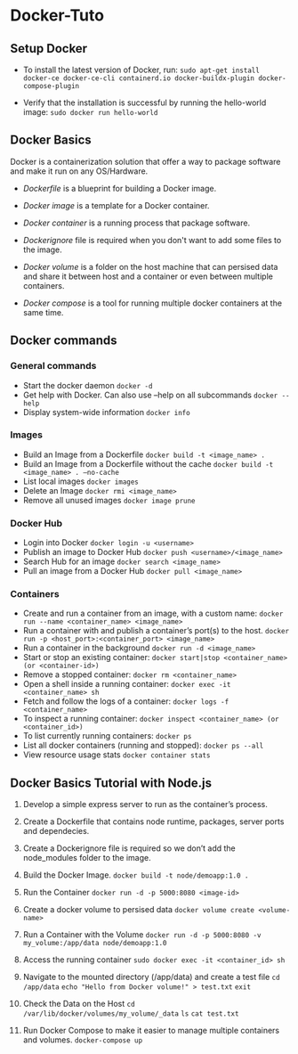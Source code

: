 # Docker-Tuto

## Setup Docker

- To install the latest version of Docker, run:
  `sudo apt-get install docker-ce docker-ce-cli containerd.io docker-buildx-plugin docker-compose-plugin`

- Verify that the installation is successful by running the hello-world image:
  `sudo docker run hello-world`

## Docker Basics

Docker is a containerization solution that offer a way to package software and make it run on any OS/Hardware.

- *Dockerfile* is a blueprint for building a Docker image.

- *Docker image* is a template for a Docker container.

- *Docker container* is a running process that package software.

- *Dockerignore* file is required when you don't want to add some files to the image.

- *Docker volume* is a folder on the host machine that can persised data and share it between host and a container or even between multiple containers.

- *Docker compose* is a tool for running multiple docker containers at the same time.

## Docker commands

### General commands

- Start the docker daemon
    `docker -d`
- Get help with Docker. Can also use –help on all subcommands
    `docker --help`
- Display system-wide information
    `docker info`

### Images

- Build an Image from a Dockerfile
    `docker build -t <image_name> .`
- Build an Image from a Dockerfile without the cache
    `docker build -t <image_name> . –no-cache`
- List local images
    `docker images`
- Delete an Image
    `docker rmi <image_name>`
- Remove all unused images
    `docker image prune`

### Docker Hub

- Login into Docker
    `docker login -u <username>`
- Publish an image to Docker Hub
    `docker push <username>/<image_name>`
- Search Hub for an image
    `docker search <image_name>`
- Pull an image from a Docker Hub
    `docker pull <image_name>`

### Containers

- Create and run a container from an image, with a custom name:
    `docker run --name <container_name> <image_name>`
- Run a container with and publish a container’s port(s) to the host.
    `docker run -p <host_port>:<container_port> <image_name>`
- Run a container in the background
    `docker run -d <image_name>`
- Start or stop an existing container:
    `docker start|stop <container_name> (or <container-id>)`
- Remove a stopped container:
    `docker rm <container_name>`
- Open a shell inside a running container:
    `docker exec -it <container_name> sh`
- Fetch and follow the logs of a container:
    `docker logs -f <container_name>`
- To inspect a running container:
    `docker inspect <container_name> (or <container_id>)`
- To list currently running containers:
    `docker ps`
- List all docker containers (running and stopped):
    `docker ps --all`
- View resource usage stats
    `docker container stats`

## Docker Basics Tutorial with Node.js

1. Develop a simple express server to run as the container’s process.
2. Create a Dockerfile that contains node runtime, packages, server ports and dependecies.
3. Create a Dockerignore file is required so we don’t add the node_modules folder to the image.
4. Build the Docker Image.
   `docker build -t node/demoapp:1.0 .`
5. Run the Container
   `docker run -d -p 5000:8080 <image-id>`
6. Create a docker volume to persised data
   `docker volume create <volume-name>`
7. Run a Container with the Volume
   `docker run -d -p 5000:8080 -v my_volume:/app/data node/demoapp:1.0`
8. Access the running container
   `sudo docker exec -it <container_id> sh`
9. Navigate to the mounted directory (/app/data) and create a test file
    `cd /app/data`
    `echo "Hello from Docker volume!" > test.txt`
    `exit`

10. Check the Data on the Host
    `cd /var/lib/docker/volumes/my_volume/_data`
    `ls`
    `cat test.txt`
11. Run Docker Compose to make it easier to manage multiple containers and volumes.
    `docker-compose up`
